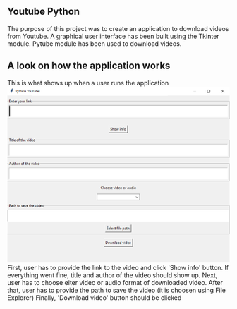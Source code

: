 ## Youtube Python
The purpose of this project was to create an application to download videos from Youtube. A graphical user interface has been built using the Tkinter module. Pytube module has been used to download videos.

## A look on how the application works
This is what shows up when a user runs the application
<img src="images/empty.png" />
First, user has to provide the link to the video and click 'Show info' button.
If everything went fine, title and author of the video should show up.
Next, user has to choose eiter video or audio format of downloaded video.
After that, user has to provide the path to save the video (it is choosen using File Explorer)
Finally, 'Download video' button should be clicked


